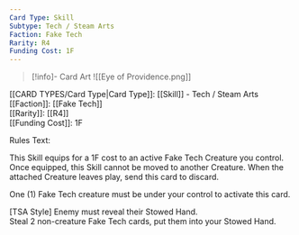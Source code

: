 ```yaml
---
Card Type: Skill
Subtype: Tech / Steam Arts
Faction: Fake Tech
Rarity: R4
Funding Cost: 1F
---
```

> [!info]- Card Art
> ![[Eye of Providence.png]]

[[CARD TYPES/Card Type|Card Type]]: [[Skill]] - Tech / Steam Arts  
[[Faction]]: [[Fake Tech]]  
[[Rarity]]: [[R4]]  
[[Funding Cost]]: 1F  

Rules Text:  

This Skill equips for a 1F cost to an active Fake Tech Creature you control.
Once equipped, this Skill cannot be moved to another Creature.
When the attached Creature leaves play, send this card to discard.  

One (1) Fake Tech creature must be under your control to activate this card.  

[TSA Style] Enemy must reveal their Stowed Hand.  
Steal 2 non-creature Fake Tech cards, put them into your Stowed Hand.  